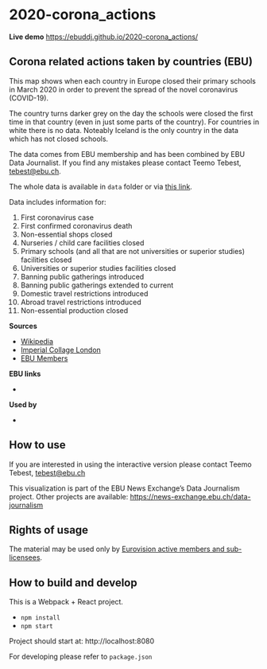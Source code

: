 # 2020-corona_actions

**Live demo** https://ebuddj.github.io/2020-corona_actions/

## Corona related actions taken by countries (EBU)

This map shows when each country in Europe closed their primary schools in March 2020 in order to prevent the spread of the novel coronavirus (COVID-19).

The country turns darker grey on the day the schools were closed the first time in that country (even in just some parts of the country). For countries in white there is no data. Noteably Iceland is the only country in the data which has not closed schools. 

The data comes from EBU membership and has been combined by EBU Data Journalist. If you find any mistakes please contact Teemo Tebest, tebest@ebu.ch.

The whole data is available in `data` folder or via [this link](https://docs.google.com/spreadsheets/d/1Tt83x8vIMeZwYzsYJlxzz7hqfi3gTSpyaz1bB1olwCw/edit#gid=0).

Data includes information for:

1. First coronavirus case
2. First confirmed coronavirus death
3. Non-essential shops closed
4.  Nurseries / child care facilities closed
5.  Primary schools (and all that are not universities or superior studies) facilities closed
6.  Universities or superior studies facilities closed
7.  Banning public gatherings introduced
8.  Banning public gatherings extended to current
9.  Domestic travel restrictions introduced
10.  Abroad travel restrictions introduced
11.  Non-essential production closed

**Sources**
* [Wikipedia](https://en.wikipedia.org/wiki/Timeline_of_the_COVID-19_pandemic_in_the_United_Kingdom)
* [Imperial Collage London](https://mrc-ide.github.io/covid19estimates/)
* [EBU Members](http://ebu.ch/members)

**EBU links**
* []()

**Used by**
* []()

## How to use

If you are interested in using the interactive version please contact Teemo Tebest, tebest@ebu.ch

This visualization is part of the EBU News Exchange’s Data Journalism project. Other projects are available: https://news-exchange.ebu.ch/data-journalism

## Rights of usage

The material may be used only by [Eurovision active members and sub-licensees](https://www.ebu.ch/eurovision-news/members-and-sublicensees).

## How to build and develop

This is a Webpack + React project.

* `npm install`
* `npm start`

Project should start at: http://localhost:8080

For developing please refer to `package.json`
